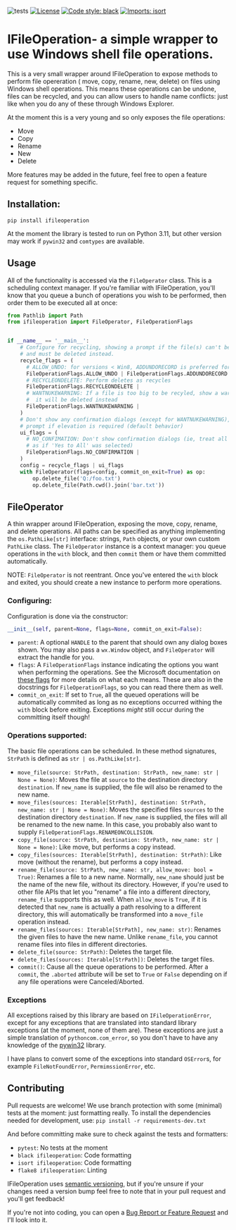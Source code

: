 ![tests](https://github.com/lojack5/structured/actions/workflows/tests.yml/badge.svg)
[![License](https://img.shields.io/badge/License-BSD_3--Clause-blue.svg)](https://opensource.org/licenses/BSD-3-Clause)
[![Code style: black](https://img.shields.io/badge/code%20style-black-000000.svg)](https://github.com/psf/black)
[![Imports: isort](https://img.shields.io/badge/%20imports-isort-%231674b1?style=flat&labelColor=ef8336)](https://pycqa.github.io/isort/)


# IFileOperation- a simple wrapper to use Windows shell file operations.
This is a very small wrapper around IFileOperation to expose methods to perform file opereration (
move, copy, rename, new, delete) on files using Windows shell operations.  This means these
operations can be undone, files can be recycled, and you can allow users to handle name conflicts:
just like when you do any of these through Windows Explorer.

At the moment this is a very young and so only exposes the file operations:
- Move
- Copy
- Rename
- New
- Delete

More features may be added in the future, feel free to open a feature request for something
specific.


## Installation:
`pip install ifileoperation`

At the moment the library is tested to run on Python 3.11, but other version may
work if `pywin32` and `comtypes` are available.


## Usage
All of the functionality is accessed via the `FileOperator` class.  This is a scheduling context
manager. If you're familiar with IFileOperation, you'll know that you queue a bunch of operations
you wish to be performed, then order them to be executed all at once:

```python
from Pathlib import Path
from ifileoperation import FileOperator, FileOperationFlags


if __name__ == '__main__':
    # Configure for recycling, showing a prompt if the file(s) can't be recyled
    # and must be deleted instead.
    recycle_flags = (
      # ALLOW_UNDO: for versions < Win8, ADDUNDORECORD is preferred for Win8+
      FileOperationFlags.ALLOW_UNDO | FileOperationFlags.ADDUNDORECORD |
      # RECYCLEONDELETE: Perform deletes as recycles
      FileOperationFlags.RECYCLEONDELETE |
      # WANTNUKEWARNING: If a file is too big to be recyled, show a warning that
      #  it will be deleted instead
      FileOperationFlags.WANTNUKEWARNING |
    )
    # Don't show any confirmation dialogs (except for WANTNUKEWARNING), or a UAC
    # prompt if elevation is required (default behavior)
    ui_flags = (
      # NO_CONFIMATION: Don't show confirmation dialogs (ie, treat all dialogs
      # as if 'Yes to All' was selected)
      FileOperationFlags.NO_CONFIRMATION |
    )
    config = recycle_flags | ui_flags
    with FileOperator(flags=config, commit_on_exit=True) as op:
        op.delete_file('Q:/foo.txt')
        op.delete_file(Path.cwd().join('bar.txt'))
```


## FileOperator
A thin wrapper around IFileOperation, exposing the move, copy, rename, and
delete operations.  All paths can be specified as anything implementing the
`os.PathLike[str]` interface: strings, `Path` objects, or your own custom
`PathLike` class.  The `FileOperator` instance is a context manager: you queue
operations in the `with` block, and then `commit` them or have them committed
automatically.

NOTE: `FileOperator` is not reentrant.  Once you've entered the `with` block and
exited, you should create a new instance to perform more operations.

### Configuring:
Configuration is done via the constructor:
```python
__init__(self, parent=None, flags=None, commit_on_exit=False):
```
- `parent`: A optional `HANDLE` to the parent that should own any dialog boxes
  shown. You may also pass a `wx.Window` object, and `FileOperator` will extract
  the handle for you.
- `flags`: A `FileOperationFlags` instance indicating the options you want when
  performing the operations.  See the Microsoft documentation on [these flags](
  https://learn.microsoft.com/en-us/windows/win32/api/shobjidl_core/nf-shobjidl_core-ifileoperation-setoperationflags)
  for more details on what each means.  These are also in the docstrings for
  `FileOperationFlags`, so you can read there them as well.
- `commit_on_exit`: If set to `True`, all the queued operations will be
  automatically commited as long as no exceptions occurred withing the `with`
  block before exiting.  Exceptions *might* still occur during the committing
  itself though!

### Operations supported:
The basic file operations can be scheduled.  In these method signatures,
`StrPath` is defined as `str | os.PathLike[str]`.
- `move_file(source: StrPath, destination: StrPath, new_name: str | None = None)`:
  Moves the file at `source` to the destination directory `destination`.  If `new_name`
  is supplied, the file will also be renamed to the new name.
- `move_files(sources: Iterable[StrPath], destination: StrPath, new_name: str | None = None)`:
  Moves the specified files `sources` to the destination directory `destination`.  If
  `new_name` is supplied, the files will all be renamed to the new name. In this case,
  you probably also want to supply `FileOperationFlags.RENAMEONCOLLISION`.
- `copy_file(source: StrPath, destination: StrPath, new_name: str | None = None)`:
  Like move, but performs a copy instead.
- `copy_files(sources: Iterable[StrPath], destination: StrPath)`:
  Like move (without the rename), but performs a copy instead.
- `rename_file(source: StrPath, new_name: str, allow_move: bool = True)`:
  Renames a file to a new name.  Normally, `new_name` should just be the name of
  the new file, without its directory.  However, if you're used to other file
  APIs that let you "rename" a file into a different directory, `rename_file`
  supports this as well.  When `allow_move` is `True`, if it is detected that
  `new_name` is actually a path resolving to a different directory, this will
  automatically be transformed into a `move_file` operation instead.
- `rename_files(sources: Iterable[StrPath], new_name: str)`:  Renames the given
  files to have the new name.  Unlike `rename_file`, you cannot rename files
  into files in different directories.
- `delete_file(source: StrPath)`: Deletes the target file.
- `delete_files(sources: Iterable[StrPath])`: Deletes the target files.
- `commit()`: Cause all the queue operations to be performed.  After a `commit`,
  the `.aborted` attribute will be set to `True` or `False` depending on if any
  file operations were Canceled/Aborted.

### Exceptions
All exceptions raised by this library are based on `IFileOperationError`, except
for any exceptions that are translated into standard library exceptions (at the
moment, none of them are).  These exceptions are just a simple translation of
`pythoncom.com_error`, so you don't have to have any knowledge of the [pywin32](
https://pypi.org/project/pywin32/) library.

I have plans to convert some of the exceptions into standard `OSError`s, for
example `FileNotFoundError`, `PermimssionError`, etc.


## Contributing
Pull requests are welcome!  We use branch protection with some (minimal) tests
at the moment: just formatting really. To install the dependencies needed for
development, use:
`pip install -r requirements-dev.txt`

And before committing make sure to check against the tests and formatters:
- `pytest`: No tests at the moment
- `black ifileoperation`: Code formatting
- `isort ifileoperation`: Code formatting
- `flake8 ifileoperation`: Linting

IFileOperation uses [semantic versioning](https://semver.org/), but if you're
unsure if your changes need a version bump feel free to note that in your pull
request and you'll get feedback!

If you're not into coding, you can open a [Bug Report or Feature Request](https://github.com/lojack5/IFileOperation/issues)
and I'll look into it.
